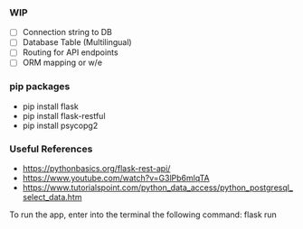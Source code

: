 ### WIP
- [ ] Connection string to DB
- [ ] Database Table (Multilingual)
- [ ] Routing for API endpoints
- [ ] ORM mapping or w/e

### pip packages
- pip install flask
- pip install flask-restful
- pip install psycopg2

### Useful References
- https://pythonbasics.org/flask-rest-api/
- https://www.youtube.com/watch?v=G3lPb6mlqTA
- https://www.tutorialspoint.com/python_data_access/python_postgresql_select_data.htm

To run the app, enter into the terminal the following command: 
flask run
